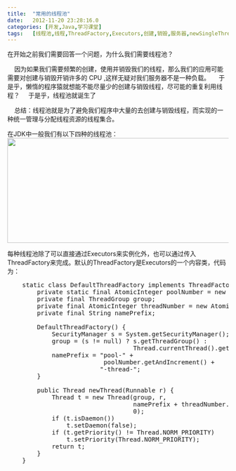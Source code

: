 ```yaml
---
title:	"常用的线程池"
date:	2012-11-20 23:28:16.0
categories:	[开发,Java,学习课堂]
tags:	[线程池,线程,ThreadFactory,Executors,创建,销毁,服务器,newSingleThreadExecutor,newCachedThreadPool,newSingleThreadScheduledExecutor,newScheduledThreadPool,newFixedThreadPool]
---
```


在开始之前我们需要回答一个问题，为什么我们需要线程池？

&nbsp;&nbsp;&nbsp;&nbsp;因为如果我们需要频繁的创建，使用并销毁我们的线程，那么我们的应用可能需要对创建与销毁开销许多的 CPU ,这样无疑对我们服务器不是一种负载。
&nbsp;&nbsp;&nbsp;&nbsp;于是乎，懒惰的程序猿就想能不能尽量少的创建与销毁线程，尽可能的重复利用线程？
&nbsp;&nbsp;&nbsp;&nbsp;于是乎，线程池就诞生了

&nbsp;&nbsp;&nbsp;&nbsp;总结：线程池就是为了避免我们程序中大量的去创建与销毁线程，而实现的一种统一管理与分配线程资源的线程集合。

在JDK中一般我们有以下四种的线程池：
<img class="alignnone size-full wp-image-144" title="threadPools" src="http://krislq.com/wp-content/uploads/2012/11/threadPools.png" alt="" width="627" height="239" />

<!--more-->
每种线程池除了可以直接通过Executors来实例化外，也可以通过传入ThreadFactory来完成。默认的ThreadFactory是Executors的一个内容类，代码为：
<pre lang="java">
    static class DefaultThreadFactory implements ThreadFactory {
        private static final AtomicInteger poolNumber = new AtomicInteger(1);
        private final ThreadGroup group;
        private final AtomicInteger threadNumber = new AtomicInteger(1);
        private final String namePrefix;

        DefaultThreadFactory() {
            SecurityManager s = System.getSecurityManager();
            group = (s != null) ? s.getThreadGroup() :
                                  Thread.currentThread().getThreadGroup();
            namePrefix = "pool-" +
                          poolNumber.getAndIncrement() +
                         "-thread-";
        }

        public Thread newThread(Runnable r) {
            Thread t = new Thread(group, r,
                                  namePrefix + threadNumber.getAndIncrement(),
                                  0);
            if (t.isDaemon())
                t.setDaemon(false);
            if (t.getPriority() != Thread.NORM_PRIORITY)
                t.setPriority(Thread.NORM_PRIORITY);
            return t;
        }
    }
</pre>
